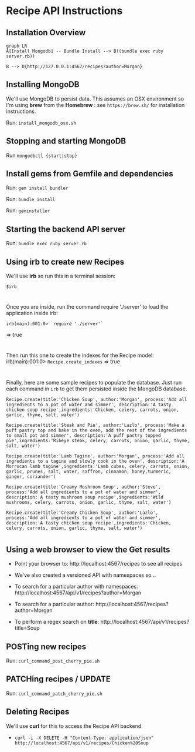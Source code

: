 # Recipe API Instructions

## Installation Overview
```mermaid
graph LR
A[Install Mongodb] -- Bundle Install --> B((bundle exec ruby server.rb))

B --> D{http://127.0.0.1:4567/recipes?author=Morgan}

```
## Installing MongoDB
We'll use MongoDB to persist data.
This assumes an OSX environment so I'm using **brew** from the **Homebrew** : see `https://brew.sh/` for installation instructions.

Run: `install_mongodb_osx.sh`

## Stopping and starting MongoDB
Run `mongodbctl {start|stop}`

## Install gems from Gemfile and dependencies
Run: `gem install bundler`

Run: `bundle install`

Run: `geminstaller`

## Starting the backend API server
Run: `bundle exec ruby server.rb`

## Using irb to create new Recipes
We'll use **irb** so run this in a terminal session:

    $irb
#
Once you are inside, run the command require './server' to load the application inside irb:

    irb(main):001:0> `require './server'`
=> true
#
Then run this one to create the indexes for the Recipe model:
    irb(main):001:0> `Recipe.create_indexes`
=> true
#
Finally, here are some sample recipes to populate the database. Just run each command in `irb` to get them persisted inside the MongoDB database.

    Recipe.create(title:'Chicken Soup', author:'Morgan', process:'Add all ingredients to a pot of water and simmer', description:'A tasty chicken soup recipe',ingredients:'Chicken, celery, carrots, onion, garlic, thyme, salt, water')

    Recipe.create(title:'Steak and Pie', author:'Lazlo', process:'Make a puff pastry top and bake in the oven, add the rest of the ingredients to small pot and simmer', description:'A puff pastry topped pie',ingredients:'Ribeye steak, celery, carrots, onion, garlic, thyme, salt, water')

    Recipe.create(title:'Lamb Tagine', author:'Morgan', process:'Add all ingredients to a tagine and slowly cook in the oven', description:'A Morrocan lamb tagine',ingredients:'Lamb cubes, celery, carrots, onion, garlic, prunes, salt, water, saffron, cinnamon, honey,turmeric, ginger, coriander')

    Recipe.create(title:'Creamy Mushroom Soup', author:'Steve', process:'Add all ingredients to a pot of water and simmer', description:'A tasty mushroom soup recipe',ingredients:'Wild mushrooms, celery, carrots, onion, garlic, thyme, salt, water')

    Recipe.create(title:'Creamy Chicken Soup', author:'Lazlo', process:'Add all ingredients to a pot of water and simmer', description:'A tasty chicken soup recipe',ingredients:'Chicken, celery, carrots, onion, garlic, thyme, salt, water')

# 

## Using a web browser to view the Get results

- Point your browser to: http://localhost:4567/recipes to see all recipes
- We've also created a versioned API with namespaces so ..
- To search for a particular author with namespaces: http://localhost:4567/api/v1/recipes?author=Morgan

- To search for a particular author: http://localhost:4567/recipes?author=Morgan
- To perform a regex search on **title**: http://localhost:4567/api/v1/recipes?title=Soup

## POSTing new recipes
Run: `curl_command_post_cherry_pie.sh`

## PATCHing recipes / UPDATE
Run: `curl_command_patch_cherry_pie.sh`


## Deleting Recipes
We'll use **curl** for this to access the Recipe API backend

 - `curl -i -X DELETE -H "Content-Type: application/json" http://localhost:4567/api/v1/recipes/Chicken%20Soup`
